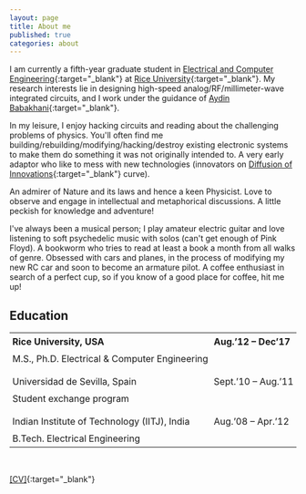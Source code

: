 ```yaml
---
layout: page
title: About me
published: true
categories: about
---
```


I am currently a fifth-year graduate student in [Electrical and Computer Engineering](http://ece.rice.edu){:target="_blank"} at [Rice University](http://rice.edu){:target="_blank"}. My research interests lie in designing high-speed analog/RF/millimeter-wave integrated circuits, and I work under the guidance of [Aydin Babakhani](http://ece.rice.edu/~ab28/){:target="_blank"}.

In my leisure, I enjoy hacking circuits and reading about the challenging problems of physics. You'll often find me building/rebuilding/modifying/hacking/destroy existing electronic systems to make them do something it was not originally intended to. A very early adaptor who like to mess with new technologies (innovators on [Diffusion of Innovations](https://en.wikipedia.org/wiki/Diffusion_of_innovations){:target="_blank"} curve).

An admirer of Nature and its laws and hence a keen Physicist. Love to observe and engage in intellectual and metaphorical discussions. A little peckish for knowledge and adventure!

I've always been a musical person; I play amateur electric guitar and love listening to soft psychedelic music with solos (can't get enough of Pink Floyd). A bookworm who tries to read at least a book a month from all walks of genre. Obsessed with cars and planes, in the process of modifying my new RC car and soon to become an armature pilot. A coffee enthusiast in search of a perfect cup, so if you know of a good place for coffee, hit me up!

## Education
<style>
table {
    border-collapse: collapse;
    width: 100%;}
th {   
    text-align: left;
    padding: 5px;}
td {
    text-align: left;
    padding: 5px;}
</style>


<table>
  <tr>
    <th><b>Rice University, USA</b></th>
    <th>Aug.’12 – Dec’17</th>
  </tr>
  <tr>
    <td>M.S., Ph.D. Electrical & Computer Engineering</td>
    <td></td>
  </tr>
   <tr>
    <td></td>
    <td></td>
  </tr>
  <tr>
    <td>Universidad de Sevilla, Spain</td>
    <td>Sept.’10 – Aug.’11</td>
  </tr>
  <tr>
    <td>Student exchange program</td>
    <td></td>
  </tr>
  <tr>
    <td></td>
    <td></td>
  </tr>
  <tr>
    <td>Indian Institute of Technology (IITJ), India</td>
    <td>Aug.’08 – Apr.’12</td>
  </tr>
  <tr>
    <td>B.Tech. Electrical Engineering</td>
    <td></td>
  </tr>
 
</table>
<br>

 [[CV]](http://himanshua.com/Documents/Resume.pdf){:target="_blank"}
